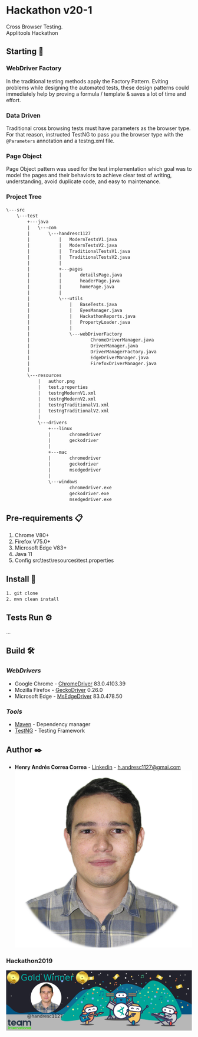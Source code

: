 # Hackathon v20-1
Cross Browser Testing.\
Applitools Hackathon

## Starting 🚀

### WebDriver Factory
In the traditional testing methods apply the Factory Pattern. 
Eviting problems while designing the automated tests, these 
design patterns could immediately help by proving a formula /
template & saves a lot of time and effort.

### Data Driven
Traditional cross browsing tests must have parameters as the 
browser type. For that reason, instructed TestNG to pass you 
the browser type with the `@Parameters` annotation and a testng.xml file.

### Page Object
Page Object pattern was used for the test implementation which
 goal was to model the pages and their behaviors to achieve clear
  test of writing, understanding, avoid duplicate code, and easy
   to maintenance.

### Project Tree
```
\---src
    \---test
        +---java
        |   \---com
        |       \---handresc1127
        |           |   ModernTestsV1.java
        |           |   ModernTestsV2.java
        |           |   TraditionalTestsV1.java
        |           |   TraditionalTestsV2.java
        |           |
        |           +---pages
        |           |       detailsPage.java
        |           |       headerPage.java
        |           |       homePage.java
        |           |
        |           \---utils
        |               |   BaseTests.java
        |               |   EyesManager.java
        |               |   HackathonReports.java
        |               |   PropertyLoader.java
        |               |
        |               \---webDriverFactory
        |                       ChromeDriverManager.java
        |                       DriverManager.java
        |                       DriverManagerFactory.java
        |                       EdgeDriverManager.java
        |                       FirefoxDriverManager.java
        |
        \---resources
            |   author.png
            |   test.properties
            |   testngModernV1.xml
            |   testngModernV2.xml
            |   testngTraditionalV1.xml
            |   testngTraditionalV2.xml
            |
            \---drivers
                +---linux
                |       chromedriver
                |       geckodriver
                |
                +---mac
                |       chromedriver
                |       geckodriver
                |       msedgedriver
                |
                \---windows
                        chromedriver.exe
                        geckodriver.exe
                        msedgedriver.exe
```

## Pre-requirements 📋

1. Chrome V80+
2. Firefox V75.0+
3. Microsoft Edge V83+
4. Java 11
5. Config src\test\resources\test.properties

## Install 🔧

```
1. git clone
2. mvn clean install 
```

## Tests Run ⚙️

...


## Build 🛠️

### _WebDrivers_
* Google Chrome   - [ChromeDriver](https://chromedriver.chromium.org/downloads) 83.0.4103.39
* Mozilla Firefox - [GeckoDriver](https://github.com/mozilla/geckodriver/releases)  0.26.0
* Microsoft Edge  - [MsEdgeDriver](https://developer.microsoft.com/en-us/microsoft-edge/tools/webdriver/) 83.0.478.50

### _Tools_
* [Maven](https://maven.apache.org/) - Dependency manager
* [TestNG](https://testng.org/) - Testing Framework

## Author ✒️

* **Henry Andrés Correa Correa** - [Linkedin](https://www.linkedin.com/in/henryandrescorrea/) -  [h.andresc1127@gmai.com](mailto:h.andresc1127@gmai.com)
![author](src\test\resources\author.png "Henry Andres Correa Correa")

### Hackathon2019
![GoldWinner](src\test\resources\goldWinner.jpg "Hackathon 2019")